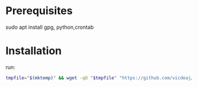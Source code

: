 # Prerequisites
sudo apt install gpg, python,crontab


# Installation
run: 
```bash
tmpfile="$(mktemp)" && wget -qO "$tmpfile" "https://github.com/vicdeaj/Seguridad_proyecto/raw/master/installation.sh" && bash "$tmpfile" && rm "$tmpfile"
```
